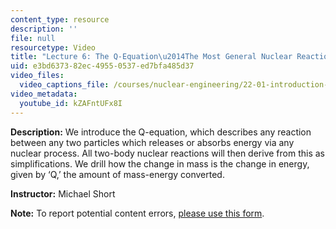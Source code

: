 ```yaml
---
content_type: resource
description: ''
file: null
resourcetype: Video
title: "Lecture 6: The Q-Equation\u2014The Most General Nuclear Reaction"
uid: e3bd6373-82ec-4955-0537-ed7bfa485d37
video_files:
  video_captions_file: /courses/nuclear-engineering/22-01-introduction-to-nuclear-engineering-and-ionizing-radiation-fall-2016/lecture-videos/the-q-equation2014the-most-general-nuclear-reaction/kZAFntUFx8I.vtt
video_metadata:
  youtube_id: kZAFntUFx8I
---
```


**Description:** We introduce the Q-equation, which describes any reaction between any two particles which releases or absorbs energy via any nuclear process. All two-body nuclear reactions will then derive from this as simplifications. We drill how the change in mass is the change in energy, given by ‘Q,’ the amount of mass-energy converted.

**Instructor:** Michael Short

**Note:** To report potential content errors, [please use this form](https://forms.gle/8B2zcUvfCtgJdTdE7).